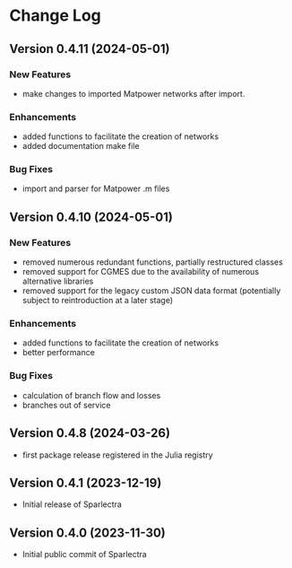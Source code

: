 # Change Log

## Version 0.4.11 (2024-05-01)
### New Features
- make changes to imported Matpower networks after import.

### Enhancements
- added functions to facilitate the creation of networks
- added documentation make file

### Bug Fixes
- import and parser for Matpower .m files

## Version 0.4.10 (2024-05-01)

### New Features
 - removed numerous redundant functions, partially restructured classes
 - removed support for CGMES due to the availability of numerous alternative libraries
 - removed support for the legacy custom JSON data format (potentially subject to reintroduction at a later stage)
 
### Enhancements
- added functions to facilitate the creation of networks
- better performance

### Bug Fixes
- calculation of branch flow and losses
- branches out of service

## Version 0.4.8 (2024-03-26)
- first package release registered in the Julia registry

## Version 0.4.1 (2023-12-19)
- Initial release of Sparlectra

## Version 0.4.0 (2023-11-30)
- Initial public commit of Sparlectra 
